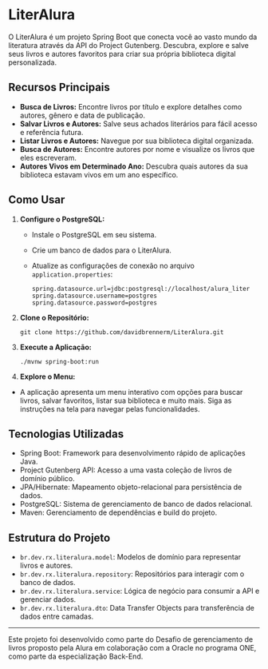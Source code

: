 # LiterAlura

O LiterAlura é um projeto Spring Boot que conecta você ao vasto mundo da literatura através da API do Project Gutenberg. Descubra, explore e salve seus livros e autores favoritos para criar sua própria biblioteca digital personalizada.

## Recursos Principais

- **Busca de Livros:** Encontre livros por título e explore detalhes como autores, gênero e data de publicação.
- **Salvar Livros e Autores:** Salve seus achados literários para fácil acesso e referência futura.
- **Listar Livros e Autores:** Navegue por sua biblioteca digital organizada.
- **Busca de Autores:** Encontre autores por nome e visualize os livros que eles escreveram.
- **Autores Vivos em Determinado Ano:** Descubra quais autores da sua biblioteca estavam vivos em um ano específico.

## Como Usar

1. **Configure o PostgreSQL:**
   - Instale o PostgreSQL em seu sistema.
   - Crie um banco de dados para o LiterAlura.
   - Atualize as configurações de conexão no arquivo `application.properties`:
     
     ```
     spring.datasource.url=jdbc:postgresql://localhost/alura_liter
     spring.datasource.username=postgres
     spring.datasource.password=postgres
     ```

2. **Clone o Repositório:**
   
   ```
   git clone https://github.com/davidbrennerm/LiterAlura.git
   ```


4. **Execute a Aplicação:**

   ```
   ./mvnw spring-boot:run
   ```

6. **Explore o Menu:**
- A aplicação apresenta um menu interativo com opções para buscar livros, salvar favoritos, listar sua biblioteca e muito mais. Siga as instruções na tela para navegar pelas funcionalidades.

## Tecnologias Utilizadas

- Spring Boot: Framework para desenvolvimento rápido de aplicações Java.
- Project Gutenberg API: Acesso a uma vasta coleção de livros de domínio público.
- JPA/Hibernate: Mapeamento objeto-relacional para persistência de dados.
- PostgreSQL: Sistema de gerenciamento de banco de dados relacional.
- Maven: Gerenciamento de dependências e build do projeto.

## Estrutura do Projeto

- `br.dev.rx.literalura.model`: Modelos de domínio para representar livros e autores.
- `br.dev.rx.literalura.repository`: Repositórios para interagir com o banco de dados.
- `br.dev.rx.literalura.service`: Lógica de negócio para consumir a API e gerenciar dados.
- `br.dev.rx.literalura.dto`: Data Transfer Objects para transferência de dados entre camadas.

---

Este projeto foi desenvolvido como parte do Desafio de gerenciamento de livros proposto pela Alura em colaboração com a Oracle no programa ONE, como parte da especialização Back-End.

